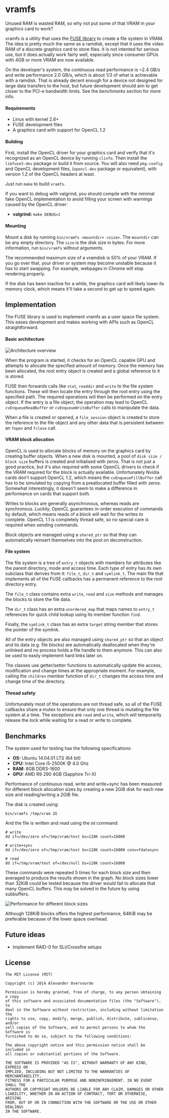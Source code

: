 vramfs
======

Unused RAM is wasted RAM, so why not put some of that VRAM in your graphics card
to work?

vramfs is a utility that uses the [FUSE library](http://fuse.sourceforge.net/)
to create a file system in VRAM. The idea is pretty much the same as a ramdisk,
except that it uses the video RAM of a discrete graphics card to store
files. It is not intented for serious use, but it does actually work fairly
well, especially since consumer GPUs with 4GB or more VRAM are now available.

On the developer's system, the continuous read performance is ~2.4 GB/s and
write performance 2.0 GB/s, which is about 1/3 of what is achievable with a
ramdisk. That is already decent enough for a device not designed for large data
transfers to the host, but future development should aim to get closer to the
PCI-e bandwidth limits. See the *benchmarks* section for more info.

#### Requirements

- Linux with kernel 2.6+
- FUSE development files
- A graphics card with support for OpenCL 1.2

#### Building

First, install the OpenCL driver for your graphics card and verify that it's
recognized as an OpenCL device by running `clinfo`. Then install the `libfuse3-dev`
package or build it from source. You will also need `pkg-config` and OpenCL 
development files, (`opencl-dev` package or equivalent), with version 1.2 of 
the OpenCL headers at least.

Just run `make` to build `vramfs`.

If you want to debug with valgrind, you should compile with the minimal fake
OpenCL implementation to avoid filling your screen with warnings caused by the
OpenCL driver:

* **valgrind:** `make DEBUG=1`

#### Mounting

Mount a disk by running `bin/vramfs <mountdir> <size>`. The `mountdir` can be
any empty directory. The `size` is the disk size in bytes. For more information,
run `bin/vramfs` without arguments.

The recommended maximum size of a vramdisk is 50% of your VRAM. If you go over
that, your driver or system may become unstable because it has to start
swapping. For example, webpages in Chrome will stop rendering properly.

If the disk has been inactive for a while, the graphics card will likely lower
its memory clock, which means it'll take a second to get up to speed again.

Implementation
--------------

The FUSE library is used to implement vramfs as a user space file system. This
eases development and makes working with APIs such as OpenCL straightforward.

#### Basic architecture

![Architecture overview](http://i.imgur.com/e8tQ168.png)

When the program is started, it checks for an OpenCL capable GPU and attempts to
allocate the specified amount of memory. Once the memory has been allocated, the
root entry object is created and a global reference to it is stored.

FUSE then forwards calls like `stat`, `readdir` and `write` to the file system
functions. These will then locate the entry through the root entry using the
specified path. The required operations will then be performed on the entry
object. If the entry is a file object, the operation may lead to OpenCL
`cvEnqueueReadBuffer` or `cvEnqueueWriteBuffer` calls to manipulate the data.

When a file is created or opened, a `file_session` object is created to store
the reference to the file object and any other data that is persistent between
an `fopen` and `fclose` call.

#### VRAM block allocation

OpenCL is used to allocate blocks of memory on the graphics card by creating
buffer objects. When a new disk is mounted, a pool of `disk size / block size`
buffers is created and initialised with zeros. That is not just a good practice,
but it's also required with some OpenCL drivers to check if the VRAM required
for the block is actually available. Unfortunately Nvidia cards don't support
OpenCL 1.2, which means the `cvEnqueueFillBuffer` call has to be simulated by
copying from a preallocated buffer filled with zeros. Somewhat interestingly, it
doesn't seem to make a difference in performance on cards that support both.

Writes to blocks are generally asynchronous, whereas reads are synchronous.
Luckily, OpenCL guarantees in-order execution of commands by default, which
means reads of a block will wait for the writes to complete. OpenCL 1.1 is
completely thread safe, so no special care is required when sending commands.

Block objects are managed using a `shared_ptr` so that they can automatically
reinsert themselves into the pool on deconstruction.

#### File system

The file system is a tree of `entry_t` objects with members for attributes like
the parent directory, mode and access time. Each type of entry has its own
subclass that derives from it: `file_t`, `dir_t` and `symlink_t`. The main file
that implements all of the FUSE callbacks has a permanent reference to the root
directory entry.

The `file_t` class contains extra `write`, `read` and `size` methods and manages
the blocks to store the file data.

The `dir_t` class has an extra `unordered_map` that maps names to `entry_t`
references for quick child lookup using its member function `find`.

Finally, the `symlink_t` class has an extra `target` string member that stores
the pointer of the symlink.

All of the entry objects are also managed using `shared_ptr` so that an object
and its data (e.g. file blocks) are automatically deallocated when they're
unlinked and no process holds a file handle to them anymore. This can also be
used to easily implement hard links later on.

The classes use getter/setter functions to automatically update the access,
modification and change times at the appropriate moment. For example, calling
the `children` member function of `dir_t` changes the access time and change
time of the directory.

#### Thread safety

Unfortunately most of the operations are not thread safe, so all of the FUSE
callbacks share a mutex to ensure that only one thread is mutating the file
system at a time. The exceptions are `read` and `write`, which will temporarily
release the lock while waiting for a read or write to complete.

Benchmarks
----------

The system used for testing has the following specifications:

* **OS:** Ubuntu 14.04.01 LTS (64 bit)
* **CPU:** Intel Core i5-2500K @ 4.0 Ghz
* **RAM:** 8GB DDR3-1600
* **GPU:** AMD R9 290 4GB (Sapphire Tri-X)

Performance of continuous read, write and write+sync has been measured for
different block allocation sizes by creating a new 2GiB disk for each new size
and reading/writing a 2GiB file.

The disk is created using:

    bin/vramfs /tmp/vram 2G

And the file is written and read using the `dd` command:

    # write
    dd if=/dev/zero of=/tmp/vram/test bs=128K count=16000

    # write+sync
    dd if=/dev/zero of=/tmp/vram/test bs=128K count=16000 conv=fdatasync

    # read
    dd if=/tmp/vram/test of=/dev/null bs=128K count=16000

These commands were repeated 5 times for each block size and then averaged to
produce the results shown in the graph. No block sizes lower than 32KiB could
be tested because the driver would fail to allocate that many OpenCL buffers.
This may be solved in the future by using subbuffers.

![Performance for different block sizes](http://i.imgur.com/93UNs1u.png)

Although 128KiB blocks offers the highest performance, 64KiB may be preferable
because of the lower space overhead.

Future ideas
------------

- Implement RAID-0 for SLI/Crossfire setups

License
-------

    The MIT License (MIT)

    Copyright (c) 2014 Alexander Overvoorde

    Permission is hereby granted, free of charge, to any person obtaining a copy
    of this software and associated documentation files (the "Software"), to
    deal in the Software without restriction, including without limitation the
    rights to use, copy, modify, merge, publish, distribute, sublicense, and/or
    sell copies of the Software, and to permit persons to whom the Software is
    furnished to do so, subject to the following conditions:

    The above copyright notice and this permission notice shall be included in
    all copies or substantial portions of the Software.

    THE SOFTWARE IS PROVIDED "AS IS", WITHOUT WARRANTY OF ANY KIND, EXPRESS OR
    IMPLIED, INCLUDING BUT NOT LIMITED TO THE WARRANTIES OF MERCHANTABILITY,
    FITNESS FOR A PARTICULAR PURPOSE AND NONINFRINGEMENT. IN NO EVENT SHALL THE
    AUTHORS OR COPYRIGHT HOLDERS BE LIABLE FOR ANY CLAIM, DAMAGES OR OTHER
    LIABILITY, WHETHER IN AN ACTION OF CONTRACT, TORT OR OTHERWISE, ARISING
    FROM, OUT OF OR IN CONNECTION WITH THE SOFTWARE OR THE USE OR OTHER DEALINGS
    IN THE SOFTWARE.
